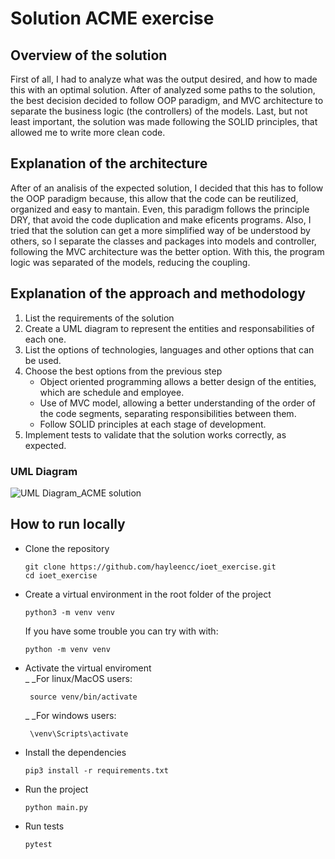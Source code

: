 # Solution ACME exercise
##  Overview of the solution

First of all, I had to analyze what was the output desired, and how to made this with an optimal solution. After of analyzed some paths to the solution, the best decision decided to follow OOP paradigm, and MVC architecture to separate the business logic (the controllers) of the models. Last, but not least important, the solution was made following the SOLID principles, that allowed me to write more clean code.  


## Explanation of the architecture

After of an analisis of the expected solution, I decided that this has to follow the OOP paradigm because, this allow that the code can be reutilized, organized and easy to mantain. Even, this paradigm follows the principle DRY, that avoid the code duplication and make eficents programs. 
Also, I tried that the solution can get a more simplified way of be understood by others, so I separate the classes and packages into models and controller, following the MVC architecture was the better option. With this, the program logic was separated of the models, reducing the coupling.

## Explanation of the approach and methodology
1. List the requirements of the solution
2. Create a UML diagram to represent the entities and responsabilities of each one.
3. List the options of technologies, languages and other options that can be used.
4. Choose the best options from the previous step
   - Object oriented programming allows a better design of the entities, which are schedule and employee. 
   - Use of MVC model, allowing a better understanding of the order of the code segments, separating responsibilities between them.
   - Follow SOLID principles at each stage of development.
5. Implement tests to validate that the solution works correctly, as expected. 

### UML Diagram

![UML Diagram_ACME solution](https://user-images.githubusercontent.com/66764846/216175016-a46e92ef-0d7f-4f34-9e84-f4aa84355c74.png)


## How to run locally

- Clone the repository
   ```
   git clone https://github.com/hayleencc/ioet_exercise.git
   cd ioet_exercise
   ```
   
 - Create a virtual environment in the root folder of the project
   ```
   python3 -m venv venv
   ```
      If you have some trouble you can try with with:
      ```
      python -m venv venv
      ```
  
  - Activate the virtual enviroment    
      _ _For linux/MacOS users:
     ```
      source venv/bin/activate
     ```
     
      _ _For windows users:
     ```
      \venv\Scripts\activate
     ```
   
  - Install the dependencies   
      ```
     pip3 install -r requirements.txt
     ```
     
  - Run the project  
      ```
     python main.py 
     ```
     
   - Run tests 
      ```
     pytest
     ```
 
 
